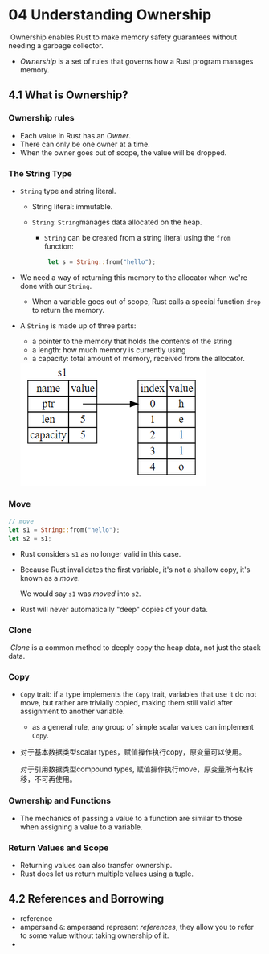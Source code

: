 # 04 Understanding Ownership

​	Ownership enables Rust to make memory safety guarantees without needing a garbage collector.

* *Ownership* is a set of rules that governs how a Rust program manages memory.

## 4.1 What is Ownership?

### Ownership rules

* Each value in Rust has an *Owner*.
* There can only be one owner at a time.
* When the owner goes out of scope, the value will be dropped.

### The String Type

* `String` type and string literal.

  * String literal: immutable.

  * `String`: `String`manages data allocated on the heap.

    * `String` can be created from a string literal using the `from` function:

      ```rust
       let s = String::from("hello");
      ```

* We need a way of returning this memory to the allocator when we're done with our `String`.

  * When a variable goes out of scope, Rust calls a special function `drop` to return the memory.

* A `String` is made up of three parts:

  * a pointer to the memory that holds the contents of the string
  * a length: how much memory is currently using
  * a capacity: total amount of memory, received from the allocator.

  <img src=".\note images\parts of a string.png"  />

### Move

```rust
// move
let s1 = String::from("hello");
let s2 = s1;
```

* Rust considers `s1` as no longer valid in this case.

* Because Rust invalidates the first variable, it's not a shallow copy, it's known as a *move*.

  We would say `s1` was *moved* into `s2`.

* Rust will never automatically "deep" copies of your data.

### Clone

​	*Clone* is a common method to deeply copy the heap data, not just the stack data.

### Copy

* `Copy` trait: if a type implements the `Copy` trait, variables that use it do not move, but rather are trivially copied, making them still valid after assignment to another variable.

  * as a general rule, any group of simple scalar values can implement `Copy`.

* 对于基本数据类型scalar types，赋值操作执行copy，原变量可以使用。

  对于引用数据类型compound types, 赋值操作执行move，原变量所有权转移，不可再使用。

### Ownership and Functions

* The mechanics of passing a value to a function are similar to those when assigning a value to a variable.

### Return Values and Scope

* Returning values can also transfer ownership.
* Rust does let us return multiple values using a tuple.

## 4.2 References and Borrowing

* reference
* ampersand `&`: ampersand represent *references*, they allow you to refer to some value without taking ownership of it.
* 
